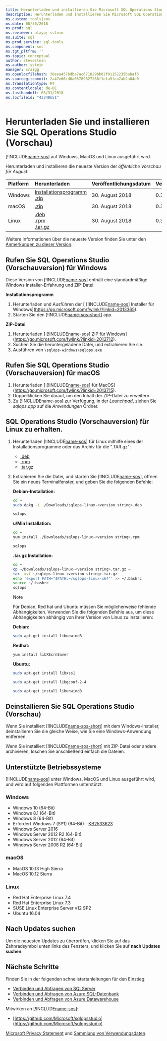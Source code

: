 ```yaml
---
title: Herunterladen und installieren Sie Microsoft SQL Operations Studio (Vorschau) | Microsoft-Dokumentation
description: Herunterladen und installieren Sie Microsoft SQL Operations Studio (Vorschauversion) für Windows, MacOS oder Linux
ms.custom: tools|sos
ms.date: 08/30/2018
ms.prod: sql
ms.reviewer: alayu; sstein
ms.suite: sql
ms.prod_service: sql-tools
ms.component: sos
ms.tgt_pltfrm: ''
ms.topic: conceptual
author: stevestein
ms.author: sstein
manager: craigg
ms.openlocfilehash: 30eea457bdba7ac671829bb02f01152235babaf3
ms.sourcegitcommit: 2a47e66cd6a05789827266f1efa5fea7ab2a84e0
ms.translationtype: MT
ms.contentlocale: de-DE
ms.lasthandoff: 08/31/2018
ms.locfileid: "43348651"
---
```

# <a name="download-and-install-sql-operations-studio-preview"></a>Herunterladen Sie und installieren Sie SQL Operations Studio (Vorschau)

[!INCLUDE[name-sos](../includes/name-sos.md)] auf Windows, MacOS und Linux ausgeführt wird.

Herunterladen und installieren die neueste Version der *öffentliche Vorschau für August*:

|Platform|Herunterladen|Veröffentlichungsdatum| Version |
|:---|:---|:---|:---|
|Windows|[Installationsprogramm](https://go.microsoft.com/fwlink/?linkid=2013365)<br>[.zip](https://go.microsoft.com/fwlink/?linkid=2013712)|30. August 2018 |0.32.8|
|macOS|[.zip](https://go.microsoft.com/fwlink/?linkid=2013715)|30. August 2018 |0.32.8|
|Linux|[.deb](https://go.microsoft.com/fwlink/?linkid=2013833)<br>[.rpm](https://go.microsoft.com/fwlink/?linkid=2013830)<br>[.tar.gz](https://go.microsoft.com/fwlink/?linkid=2013718)|30. August 2018 |0.32.8|

Weitere Informationen über die neueste Version finden Sie unter den [Anmerkungen zu dieser Version](release-notes.md).

## <a name="get-sql-operations-studio-preview-for-windows"></a>Rufen Sie SQL Operations Studio (Vorschauversion) für Windows

Diese Version von [!INCLUDE[name-sos](../includes/name-sos-short.md)] enthält eine standardmäßige Windows Installer-Erfahrung und ZIP-Datei: 

**Installationsprogramm**

1. Herunterladen und Ausführen der [ [!INCLUDE[name-sos](../includes/name-sos-short.md)] Installer für Windows](https://go.microsoft.com/fwlink/?linkid=2013365).
1. Starten Sie den [!INCLUDE[name-sos-short](../includes/name-sos-short.md)] app.


**ZIP-Datei**

1. Herunterladen [ [!INCLUDE[name-sos](../includes/name-sos-short.md)] ZIP für Windows](https://go.microsoft.com/fwlink/?linkid=2013712).
2. Suchen Sie die heruntergeladene Datei, und extrahieren Sie sie.
3. Ausführen von `\sqlops-windows\sqlops.exe`


## <a name="get-sql-operations-studio-preview-for-macos"></a>Rufen Sie SQL Operations Studio (Vorschauversion) für macOS

1. Herunterladen [ [!INCLUDE[name-sos](../includes/name-sos-short.md)] für MacOS](https://go.microsoft.com/fwlink/?linkid=2013715).
2. Doppelklicken Sie darauf, um den Inhalt der ZIP-Datei zu erweitern.
3. Zu [!INCLUDE[name-sos](../includes/name-sos-short.md)] zur Verfügung, in der *Launchpad*, ziehen Sie *sqlops.app* auf die *Anwendungen* Ordner.


## <a name="get-sql-operations-studio-preview-for-linux"></a>SQL Operations Studio (Vorschauversion) für Linux zu erhalten.

1. Herunterladen [!INCLUDE[name-sos](../includes/name-sos-short.md)] für Linux mithilfe eines der Installationsprogramme oder das Archiv für die ".TAR.gz":
    - [.deb](https://go.microsoft.com/fwlink/?linkid=2013833)
    - [.rpm](https://go.microsoft.com/fwlink/?linkid=2013830)
    - [.tar.gz](https://go.microsoft.com/fwlink/?linkid=2013718)
1. Extrahieren Sie die Datei, und starten Sie [!INCLUDE[name-sos](../includes/name-sos-short.md)], öffnen Sie ein neues Terminalfenster, und geben Sie die folgenden Befehle:

   **Debian-Installation:**
   ```bash
   cd ~
   sudo dpkg -i ./Downloads/sqlops-linux-<version string>.deb

   sqlops
   ```

   **u/Min Installation:**
   ```bash
   cd ~
   yum install ./Downloads/sqlops-linux-<version string>.rpm

   sqlops
   ```

   **.tar.gz Installation:**
   ```bash 
   cd ~ 
   cp ~/Downloads/sqlops-linux-<version string>.tar.gz ~ 
   tar -xvf ~/sqlops-linux-<version string>.tar.gz 
   echo 'export PATH="$PATH:~/sqlops-linux-x64"' >> ~/.bashrc
   source ~/.bashrc 
   sqlops 
   ``` 

   > [!NOTE]
   > Für Debian, Red hat und Ubuntu müssen Sie möglicherweise fehlende Abhängigkeiten. Verwenden Sie die folgenden Befehle aus, um diese Abhängigkeiten abhängig von Ihrer Version von Linux zu installieren:
   

   **Debian:** 
   ```bash
   sudo apt-get install libunwind8
   ```

   **Redhat:** 
   ```bash
   yum install libXScrnSaver
   ```

   **Ubuntu:** 
   ```bash
   sudo apt-get install libxss1

   sudo apt-get install libgconf-2-4

   sudo apt-get install libunwind8
   ```


## <a name="uninstall-sql-operations-studio-preview"></a>Deinstallieren Sie SQL Operations Studio (Vorschau)

Wenn Sie installiert [!INCLUDE[name-sos-short](../includes/name-sos-short.md)] mit dem Windows-Installer, deinstallieren Sie die gleiche Weise, wie Sie eine Windows-Anwendung entfernen.

Wenn Sie installiert [!INCLUDE[name-sos-short](../includes/name-sos-short.md)] mit ZIP-Datei oder andere archivieren, löschen Sie anschließend einfach die Dateien.

## <a name="supported-operating-systems"></a>Unterstützte Betriebssysteme

[!INCLUDE[name-sos](../includes/name-sos-short.md)] unter Windows, MacOS und Linux ausgeführt wird, und wird auf folgenden Plattformen unterstützt:

### <a name="windows"></a>Windows
- Windows 10 (64-Bit)
- Windows 8.1 (64-Bit)
- Windows 8 (64-Bit)
- Erfordert Windows 7 (SP1) (64-Bit) - [KB2533623](https://www.microsoft.com/en-us/download/details.aspx?id=26767)
- Windows Server 2016
- Windows Server 2012 R2 (64-Bit)
- Windows Server 2012 (64-Bit)
- Windows Server 2008 R2 (64-Bit)

### <a name="macos"></a>macOS
- MacOS 10.13 High Sierra
- MacOS 10.12 Sierra

### <a name="linux"></a>Linux
- Red Hat Enterprise Linux 7.4
- Red Hat Enterprise Linux 7.3
- SUSE Linux Enterprise Server v12 SP2
- Ubuntu 16.04

## <a name="check-for-updates"></a>Nach Updates suchen
Um die neuesten Updates zu überprüfen, klicken Sie auf das Zahnradsymbol unten links des Fensters, und klicken Sie auf **nach Updates suchen**

## <a name="next-steps"></a>Nächste Schritte

Finden Sie in der folgenden schnellstartanleitungen für den Einstieg:
- [Verbinden und Abfragen von SQLServer](quickstart-sql-server.md)
- [Verbinden und Abfragen von Azure SQL-Datenbank](quickstart-sql-database.md)
- [Verbinden und Abfragen von Azure Datawarehouse](quickstart-sql-dw.md)

Mitwirken an [!INCLUDE[name-sos](../includes/name-sos-short.md)]:
- [https://github.com/Microsoft/sqlopsstudio](https://github.com/Microsoft/sqlopsstudio) 

[Microsoft Privacy Statement](https://go.microsoft.com/fwlink/?LinkId=521839) und [Sammlung von Verwendungsdaten](usage-data-collection.md).
